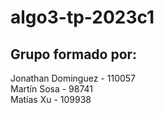 # algo3-tp-2023c1

## Grupo formado por:

Jonathan Dominguez - 110057
<br>Martín Sosa - 98741
<br>Matías Xu - 109938
